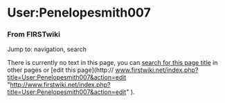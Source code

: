 

# User:Penelopesmith007

### From FIRSTwiki

Jump to: navigation, search

There is currently no text in this page, you can [search for this page
title](Special:Search/Penelopesmith007
"Special:Search/Penelopesmith007" ) in other pages or [edit this page](http://
www.firstwiki.net/index.php?title=User:Penelopesmith007&action=edit
"http://www.firstwiki.net/index.php?title=User:Penelopesmith007&action=edit"
).

